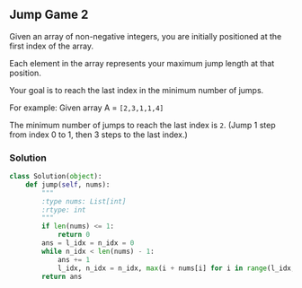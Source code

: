 ## Jump Game 2

Given an array of non-negative integers, you are initially positioned at the first index of the array.

Each element in the array represents your maximum jump length at that position.

Your goal is to reach the last index in the minimum number of jumps.

For example:
Given array A = `[2,3,1,1,4]`

The minimum number of jumps to reach the last index is `2`. (Jump 1 step from index 0 to 1, then 3 steps to the last index.)

### Solution

```python
class Solution(object):
    def jump(self, nums):
        """
        :type nums: List[int]
        :rtype: int
        """
        if len(nums) <= 1:
            return 0
        ans = l_idx = n_idx = 0
        while n_idx < len(nums) - 1:
            ans += 1
            l_idx, n_idx = n_idx, max(i + nums[i] for i in range(l_idx, n_idx+1))
        return ans

```
